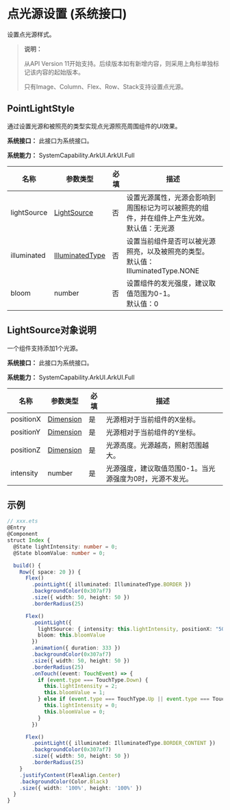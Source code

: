 # 点光源设置 (系统接口)

设置点光源样式。

>  **说明：**
>
>  从API Version 11开始支持。后续版本如有新增内容，则采用上角标单独标记该内容的起始版本。
>
>  只有Image、Column、Flex、Row、Stack支持设置点光源。

## PointLightStyle

通过设置光源和被照亮的类型实现点光源照亮周围组件的UI效果。

**系统接口：** 此接口为系统接口。

**系统能力：** SystemCapability.ArkUI.ArkUI.Full

| 名称        | 参数类型                                                    | 必填 | 描述                                                         |
| ----------- | ----------------------------------------------------------- | ---- | ------------------------------------------------------------ |
| lightSource | [LightSource](#lightsource对象说明)                         | 否   | 设置光源属性，光源会影响到周围标记为可以被照亮的组件，并在组件上产生光效。<br/>默认值：无光源 |
| illuminated | [IlluminatedType](ts-appendix-enums-sys.md#illuminatedtype) | 否   | 设置当前组件是否可以被光源照亮，以及被照亮的类型。<br/>默认值：IlluminatedType.NONE |
| bloom       | number                                                      | 否   | 设置组件的发光强度，建议取值范围为0-1。<br/>默认值：0        |

## LightSource对象说明

一个组件支持添加1个光源。

**系统接口：** 此接口为系统接口。

**系统能力：** SystemCapability.ArkUI.ArkUI.Full

| 名称      | 参数类型                             | 必填 | 描述                                                     |
| --------- | ------------------------------------ | ---- | -------------------------------------------------------- |
| positionX | [Dimension](ts-types.md#dimension10) | 是   | 光源相对于当前组件的X坐标。                              |
| positionY | [Dimension](ts-types.md#dimension10) | 是   | 光源相对于当前组件的Y坐标。                              |
| positionZ | [Dimension](ts-types.md#dimension10) | 是   | 光源高度。光源越高，照射范围越大。                       |
| intensity | number                               | 是   | 光源强度，建议取值范围0-1。当光源强度为0时，光源不发光。 |

## 示例

```ts
// xxx.ets
@Entry
@Component
struct Index {
  @State lightIntensity: number = 0;
  @State bloomValue: number = 0;

  build() {
    Row({ space: 20 }) {
      Flex()
        .pointLight({ illuminated: IlluminatedType.BORDER })
        .backgroundColor(0x307af7)
        .size({ width: 50, height: 50 })
        .borderRadius(25)

      Flex()
        .pointLight({
          lightSource: { intensity: this.lightIntensity, positionX: "50%", positionY: "50%", positionZ: 80 },
          bloom: this.bloomValue
        })
        .animation({ duration: 333 })
        .backgroundColor(0x307af7)
        .size({ width: 50, height: 50 })
        .borderRadius(25)
        .onTouch((event: TouchEvent) => {
          if (event.type === TouchType.Down) {
            this.lightIntensity = 2;
            this.bloomValue = 1;
          } else if (event.type === TouchType.Up || event.type === TouchType.Cancel) {
            this.lightIntensity = 0;
            this.bloomValue = 0;
          }
        })

      Flex()
        .pointLight({ illuminated: IlluminatedType.BORDER_CONTENT })
        .backgroundColor(0x307af7)
        .size({ width: 50, height: 50 })
        .borderRadius(25)
    }
    .justifyContent(FlexAlign.Center)
    .backgroundColor(Color.Black)
    .size({ width: '100%', height: '100%' })
  }
}
```
